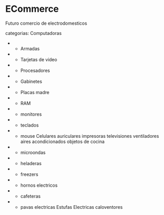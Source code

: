 # ECommerce
Futuro comercio de electrodomesticos

categorias:
Computadoras
 - - Armadas
 - - Tarjetas de video
 - - Procesadores
 - - Gabinetes
 - - Placas madre
 - - RAM
 - - monitores
 - - teclados
 - - mouse
 Celulares
 auriculares
 impresoras
 televisiones
 ventiladores
 aires acondicionados
 objetos de cocina
 - - microondas
 - - heladeras
 - - freezers
 - - hornos electricos
 - - cafeteras
 - - pavas electricas
 Estufas Electricas
 caloventores
 
